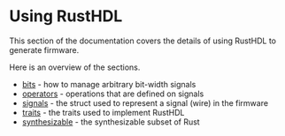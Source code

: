 # Using RustHDL

This section of the documentation covers the details of using RustHDL to generate firmware.  

Here is an overview of the sections.

- [bits](bits.md) - how to manage arbitrary bit-width signals
- [operators](operators.md) - operations that are defined on signals
- [signals](signals.md) - the struct used to represent a signal (wire) in the firmware
- [traits](traits.md) - the traits used to implement RustHDL
- [synthesizable](synthesizable.md) - the synthesizable subset of Rust
